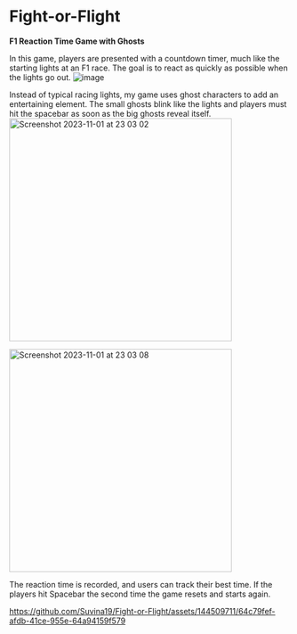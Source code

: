 # Fight-or-Flight
**F1 Reaction Time Game with Ghosts**

In this game, players are presented with a countdown timer, much like the starting lights at an F1 race. The goal is to react as quickly as possible when the lights go out.
![image](https://github.com/Suvina19/Fight-or-Flight/assets/144509711/e0bd8f10-0591-41bf-9f52-f6155c0ad499)

Instead of typical racing lights, my game uses ghost characters to add an entertaining element. The small ghosts blink like the lights and players must hit the spacebar as soon as the big ghosts reveal itself. 
<img width="400" alt="Screenshot 2023-11-01 at 23 03 02" src="https://github.com/Suvina19/Fight-or-Flight/assets/144509711/9c227b58-467f-4dc5-8dae-3a42c7867be1">

<img width="400" alt="Screenshot 2023-11-01 at 23 03 08" src="https://github.com/Suvina19/Fight-or-Flight/assets/144509711/c40ff240-fe18-4537-b3ee-bc0903ca9c3f">

The reaction time is recorded, and users can track their best time. If the players hit Spacebar the second time the game resets and starts again.

https://github.com/Suvina19/Fight-or-Flight/assets/144509711/64c79fef-afdb-41ce-955e-64a94159f579


